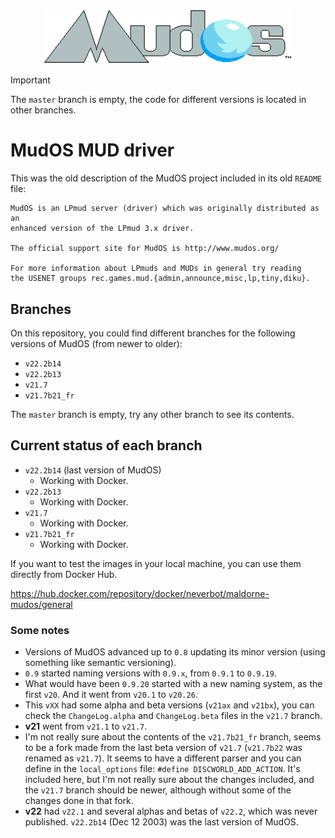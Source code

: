 <p align="center">
  <img width="400" alt="MudOS logo" src="/mudos_logo.webp">
</p>

> [!IMPORTANT]  
> The `master` branch is empty, the code for different versions is located in other branches.

# MudOS MUD driver

This was the old description of the MudOS project included in its old `README` file:

```
MudOS is an LPmud server (driver) which was originally distributed as an
enhanced version of the LPmud 3.x driver.

The official support site for MudOS is http://www.mudos.org/

For more information about LPmuds and MUDs in general try reading
the USENET groups rec.games.mud.{admin,announce,misc,lp,tiny,diku}.
```

## Branches

On this repository, you could find different branches for the following versions of MudOS (from newer to older):

 - `v22.2b14`
 - `v22.2b13`
 - `v21.7`
 - `v21.7b21_fr`

The `master` branch is empty, try any other branch to see its contents.

## Current status of each branch

 - `v22.2b14` (last version of MudOS)
   - Working with Docker.
 - `v22.2b13` 
   - Working with Docker.
 - `v21.7`
   - Working with Docker.
 - `v21.7b21_fr`
   - Working with Docker.

If you want to test the images in your local machine, you can use them directly 
from Docker Hub.

https://hub.docker.com/repository/docker/neverbot/maldorne-mudos/general

### Some notes

- Versions of MudOS advanced up to `0.8` updating its minor version (using something like semantic versioning).
- `0.9` started naming versions with `0.9.x`, from `0.9.1` to `0.9.19`.
- What would have been `0.9.20` started with a new naming system, as the first `v20`. And it went from `v20.1` to `v20.26`.
- This `vXX` had some alpha and beta versions (`v21ax` and `v21bx`), you can check the `ChangeLog.alpha` and `ChangeLog.beta` files in the `v21.7` branch.
- **v21** went from `v21.1` to `v21.7`.
- I'm not really sure about the contents of the `v21.7b21_fr` branch, seems to be a fork made from the last beta version of `v21.7` (`v21.7b22` was renamed as `v21.7`). It seems to have a different parser and you can define in the `local_options` file: `#define DISCWORLD_ADD_ACTION`. It's included here, but I'm not really sure about the changes included, and the `v21.7` branch should be newer, although without some of the changes done in that fork.
- **v22** had `v22.1` and several alphas and betas of `v22.2`, which was never published. `v22.2b14` (Dec 12 2003) was the last version of MudOS.
